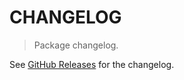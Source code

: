 # CHANGELOG

> Package changelog.

See [GitHub Releases](https://github.com/stdlib-js/assert-has-define-property-support/releases) for the changelog.